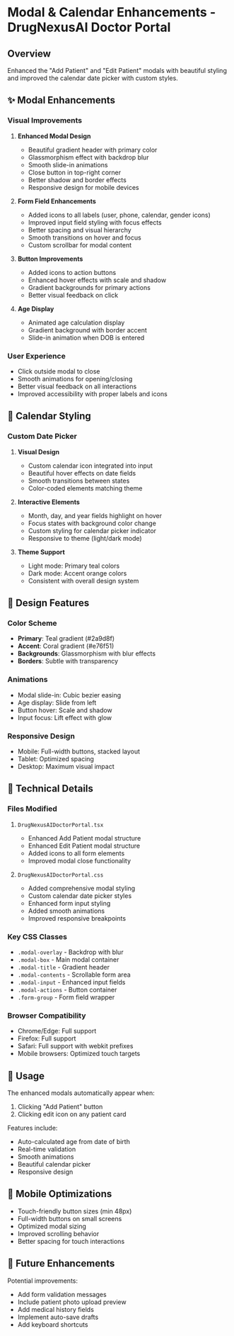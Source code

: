 # Modal & Calendar Enhancements - DrugNexusAI Doctor Portal

## Overview
Enhanced the "Add Patient" and "Edit Patient" modals with beautiful styling and improved the calendar date picker with custom styles.

## ✨ Modal Enhancements

### Visual Improvements
1. **Enhanced Modal Design**
   - Beautiful gradient header with primary color
   - Glassmorphism effect with backdrop blur
   - Smooth slide-in animations
   - Close button in top-right corner
   - Better shadow and border effects
   - Responsive design for mobile devices

2. **Form Field Enhancements**
   - Added icons to all labels (user, phone, calendar, gender icons)
   - Improved input field styling with focus effects
   - Better spacing and visual hierarchy
   - Smooth transitions on hover and focus
   - Custom scrollbar for modal content

3. **Button Improvements**
   - Added icons to action buttons
   - Enhanced hover effects with scale and shadow
   - Gradient backgrounds for primary actions
   - Better visual feedback on click

4. **Age Display**
   - Animated age calculation display
   - Gradient background with border accent
   - Slide-in animation when DOB is entered

### User Experience
- Click outside modal to close
- Smooth animations for opening/closing
- Better visual feedback on all interactions
- Improved accessibility with proper labels and icons

## 📅 Calendar Styling

### Custom Date Picker
1. **Visual Design**
   - Custom calendar icon integrated into input
   - Beautiful hover effects on date fields
   - Smooth transitions between states
   - Color-coded elements matching theme

2. **Interactive Elements**
   - Month, day, and year fields highlight on hover
   - Focus states with background color change
   - Custom styling for calendar picker indicator
   - Responsive to theme (light/dark mode)

3. **Theme Support**
   - Light mode: Primary teal colors
   - Dark mode: Accent orange colors
   - Consistent with overall design system

## 🎨 Design Features

### Color Scheme
- **Primary**: Teal gradient (#2a9d8f)
- **Accent**: Coral gradient (#e76f51)
- **Backgrounds**: Glassmorphism with blur effects
- **Borders**: Subtle with transparency

### Animations
- Modal slide-in: Cubic bezier easing
- Age display: Slide from left
- Button hover: Scale and shadow
- Input focus: Lift effect with glow

### Responsive Design
- Mobile: Full-width buttons, stacked layout
- Tablet: Optimized spacing
- Desktop: Maximum visual impact

## 🔧 Technical Details

### Files Modified
1. `DrugNexusAIDoctorPortal.tsx`
   - Enhanced Add Patient modal structure
   - Enhanced Edit Patient modal structure
   - Added icons to all form elements
   - Improved modal close functionality

2. `DrugNexusAIDoctorPortal.css`
   - Added comprehensive modal styling
   - Custom calendar date picker styles
   - Enhanced form input styling
   - Added smooth animations
   - Improved responsive breakpoints

### Key CSS Classes
- `.modal-overlay` - Backdrop with blur
- `.modal-box` - Main modal container
- `.modal-title` - Gradient header
- `.modal-contents` - Scrollable form area
- `.modal-input` - Enhanced input fields
- `.modal-actions` - Button container
- `.form-group` - Form field wrapper

### Browser Compatibility
- Chrome/Edge: Full support
- Firefox: Full support
- Safari: Full support with webkit prefixes
- Mobile browsers: Optimized touch targets

## 🚀 Usage

The enhanced modals automatically appear when:
1. Clicking "Add Patient" button
2. Clicking edit icon on any patient card

Features include:
- Auto-calculated age from date of birth
- Real-time validation
- Smooth animations
- Beautiful calendar picker
- Responsive design

## 📱 Mobile Optimizations

- Touch-friendly button sizes (min 48px)
- Full-width buttons on small screens
- Optimized modal sizing
- Improved scrolling behavior
- Better spacing for touch interactions

## 🎯 Future Enhancements

Potential improvements:
- Add form validation messages
- Include patient photo upload preview
- Add medical history fields
- Implement auto-save drafts
- Add keyboard shortcuts
